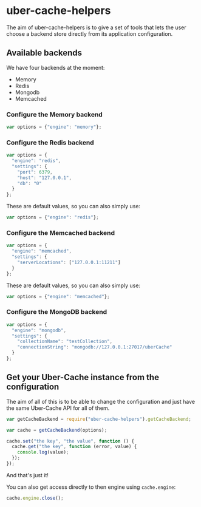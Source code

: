 # uber-cache-helpers

The aim of uber-cache-helpers is to give a set of tools that lets the
user choose a backend store directly from its application
configuration.

## Available backends

We have four backends at the moment:

 * Memory
 * Redis
 * Mongodb
 * Memcached


### Configure the Memory backend

```javascript
var options = {"engine": "memory"};
```

### Configure the Redis backend

```javascript
var options = {
  "engine": "redis",
  "settings": {
    "port": 6379,
    "host": "127.0.0.1",
    "db": "0"
  }
};
```

These are default values, so you can also simply use:

```javascript
var options = {"engine": "redis"};
```

### Configure the Memcached backend

```javascript
var options = {
  "engine": "memcached",
  "settings": {
    "serverLocations": ["127.0.0.1:11211"]
  }
};
```

These are default values, so you can also simply use:

```javascript
var options = {"engine": "memcached"};
```

### Configure the MongoDB backend

```javascript
var options = {
  "engine": "mongodb",
  "settings": {
    "collectionName": "testCollection",
    "connectionString": "mongodb://127.0.0.1:27017/uberCache"
  }
};
```

## Get your Uber-Cache instance from the configuration

The aim of all of this is to be able to change the configuration and
just have the same Uber-Cache API for all of them.

```javascript
var getCacheBackend = require("uber-cache-helpers").getCacheBackend;

var cache = getCacheBackend(options);

cache.set("the key", "the value", function () {
  cache.get("the key", function (error, value) {
    console.log(value);
  });
});
```

And that's just it!

You can also get access directly to then engine using `cache.engine`:

```javascript
cache.engine.close();
```
